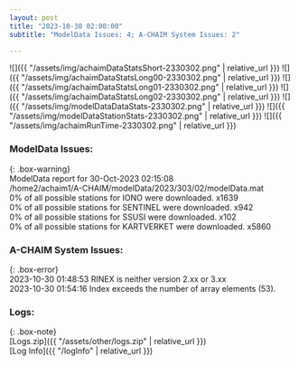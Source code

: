 ```yaml
---
layout: post
title: "2023-10-30 02:00:00"
subtitle: "ModelData Issues: 4; A-CHAIM System Issues: 2"

---
```


![]({{ "/assets/img/achaimDataStatsShort-2330302.png" | relative_url }})
![]({{ "/assets/img/achaimDataStatsLong00-2330302.png" | relative_url }})
![]({{ "/assets/img/achaimDataStatsLong01-2330302.png" | relative_url }})
![]({{ "/assets/img/achaimDataStatsLong02-2330302.png" | relative_url }})
![]({{ "/assets/img/modelDataDataStats-2330302.png" | relative_url }})
![]({{ "/assets/img/modelDataStationStats-2330302.png" | relative_url }})
![]({{ "/assets/img/achaimRunTime-2330302.png" | relative_url }})


### ModelData Issues:  
  
{: .box-warning}  
 ModelData report for 30-Oct-2023 02:15:08   
 /home2/achaim1/A-CHAIM/modelData/2023/303/02/modelData.mat   
 0% of all possible stations for IONO were downloaded. x1639   
 0% of all possible stations for SENTINEL were downloaded. x942   
 0% of all possible stations for SSUSI were downloaded. x102   
 0% of all possible stations for KARTVERKET were downloaded. x5860   
  
### A-CHAIM System Issues:  
  
{: .box-error}  
2023-10-30 01:48:53 RINEX is neither version 2.xx or 3.xx  
2023-10-30 01:54:16 Index exceeds the number of array elements (53).  

### Logs:  
  
{: .box-note}  
[Logs.zip]({{ "/assets/other/logs.zip" | relative_url }})  
[Log Info]({{ "/logInfo" | relative_url }})  
